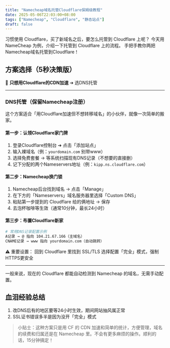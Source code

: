 ```yaml
---
title: "Namecheap域名托管Cloudflare保姆级教程"
date: 2025-05-06T22:03:00+08:00  
tags: ["Namecheap", "Cloudflare", "静态站点"]
draft: false
---
```


习惯使用 Cloudflare，买了新域名之后，要怎么托管到 Cloudflare 上呢？
今天用 NameCheap 为例，介绍一下托管到 Cloudflare 上的流程。
手把手教你两把Namecheap域名托管到Cloudflare！

## 方案选择（5秒决策版）
🔹 **只想用Cloudflare的CDN加速** ➔ 选DNS托管

---

### DNS托管（保留Namecheap注册）
这个方案适合「用Cloudflare加速但不想转移域名」的小伙伴，就像一次简单的搬家。

#### 第一步：认领Cloudflare家门牌
1. 登录Cloudflare控制台 ➔ 点击「添加站点」
2. 输入裸域名（例：`yourdomain.com` 别带www）
3. 选择免费套餐 → 等系统扫描现有DNS记录（不想要的直接删）
4. 记下分配的两个Nameservers地址（例：`kipp.ns.cloudflare.com`）

#### 第二步：Namecheap换门锁
1. Namecheap后台找到域名 → 点击「Manage」
2. 在下方的「Nameservers」域名服务器里选择「Custom DNS」
3. 粘贴第一步提到的 Cloudflare 给的俩地址 → 保存
4. 去泡杯咖啡等生效（通常10分钟，最长24小时）

#### 第三步：布置Cloudflare新家
```bash
# 常用DNS记录配置示例
A记录 → @ 指向 104.21.67.166（主域名）
CNAME记录 → www 指向 yourdomain.com（自动跳转）
```
⚠️ 重要设置：
回到 Cloudflare 里找到 SSL/TLS 选择配置「完全」模式，强制HTTPS更安全

---
一般来说，现在的 Cloudflare 都能自动检测到 Namecheap 的域名，无需手动配置。



## 血泪经验总结
1. 改DNS后有的地区要等24小时生效，期间网站抽风属正常
2. SSL证书错误多半是因为没开「完全」模式


> 小贴士：这种方案只是用 CF 的 CDN 加速和简单的统计，方便管理，域名的续费和归属还是在 Namecheap 里。不会有更多麻烦的操作。顺利的话，15分钟搞定！
